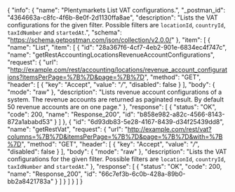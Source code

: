 {
  "info": {
    "name": "Plentymarkets List VAT configurations.",
    "_postman_id": "4364663a-c8fc-4f6b-8e0f-2d1130ffa8ae",
    "description": "Lists the VAT configurations for the given filter. Possible filters are <code>locationId</code>, <code>countryId</code>, <code>taxIdNumber</code> and <code>startedAt</code>.",
    "schema": "https://schema.getpostman.com/json/collection/v2.0.0/"
  },
  "item": [
    {
      "name": "List",
      "item": [
        {
          "id": "28a367f6-4cf7-4eb2-901e-6834ec4f747c",
          "name": "getRestAccountingLocationsRevenueAccountConfigurations",
          "request": {
            "url": "http://example.com/rest/accounting/locations/revenue_account_configurations?itemsPerPage=%7B%7D&page=%7B%7D",
            "method": "GET",
            "header": [
              {
                "key": "Accept",
                "value": "*/*",
                "disabled": false
              }
            ],
            "body": {
              "mode": "raw"
            },
            "description": "Lists revenue account configurations of a system. The revenue accounts are returned as paginated result. By default 50 revenue accounts are on one page."
          },
          "response": [
            {
              "status": "OK",
              "code": 200,
              "name": "Response_200",
              "id": "b858e982-a82c-4566-8143-872a1ababd53"
            }
          ]
        },
        {
          "id": "6d93db83-5e28-4167-8439-d34f25439dd8",
          "name": "getRestVat",
          "request": {
            "url": "http://example.com/rest/vat?columns=%7B%7D&itemsPerPage=%7B%7D&page=%7B%7D&with=%7B%7D",
            "method": "GET",
            "header": [
              {
                "key": "Accept",
                "value": "*/*",
                "disabled": false
              }
            ],
            "body": {
              "mode": "raw"
            },
            "description": "Lists the VAT configurations for the given filter. Possible filters are <code>locationId</code>, <code>countryId</code>, <code>taxIdNumber</code> and <code>startedAt</code>."
          },
          "response": [
            {
              "status": "OK",
              "code": 200,
              "name": "Response_200",
              "id": "66c7ef3b-6c0b-428a-89b0-bb2a8421783a"
            }
          ]
        }
      ]
    }
  ]
}